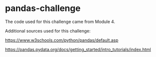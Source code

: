 # pandas-challenge
The code used for this challenge came from Module 4. 

Additional sources used for this challenge: 

https://www.w3schools.com/python/pandas/default.asp

https://pandas.pydata.org/docs/getting_started/intro_tutorials/index.html
